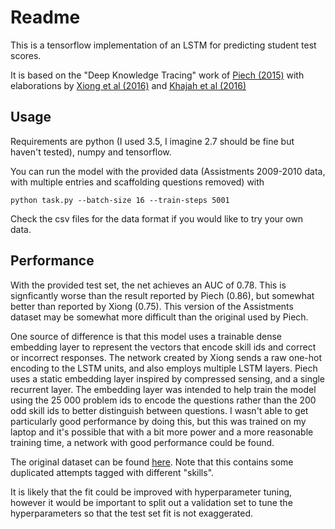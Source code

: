 # Readme

This is a tensorflow implementation of an LSTM for predicting student test scores.

It is based on the "Deep Knowledge Tracing" work of [Piech (2015)](http://stanford.edu/%7Ecpiech/bio/papers/deepKnowledgeTracing.pdf) with elaborations by [Xiong et al (2016)](http://www.educationaldatamining.org/EDM2016/proceedings/paper_133.pdf) and [Khajah et al (2016)](https://www.cs.colorado.edu/%7Emozer/Research/Selected%20Publications/reprints/KhajahLindseyMozer2016.pdf)

## Usage

Requirements are python (I used 3.5, I imagine 2.7 should be fine but haven't tested), numpy and tensorflow.

You can run the model with the provided data (Assistments 2009-2010 data, with multiple entries and scaffolding questions removed) with

`python task.py --batch-size 16 --train-steps 5001`

Check the csv files for the data format if you would like to try your own data.

## Performance

With the provided test set, the net achieves an AUC of 0.78. This is signficantly worse than the result reported by Piech (0.86), but somewhat better than reported by Xiong (0.75). This version of the Assistments dataset may be somewhat more difficult than the original used by Piech.

One source of difference is that this model uses a trainable dense embedding layer to represent the vectors that encode skill ids and correct or incorrect responses. The network created by Xiong sends a raw one-hot encoding to the LSTM units, and also employs multiple LSTM layers. Piech uses a static embedding layer inspired by compressed sensing, and a single recurrent layer. The embedding layer was intended to help train the model using the 25 000 problem ids to encode the questions rather than the 200 odd skill ids to better distinguish between questions. I wasn't able to get particularly good performance by doing this, but this was trained on my laptop and it's possible that with a bit more power and a more reasonable training time, a network with good performance could be found.

The original dataset can be found [here](https://drive.google.com/file/d/0B3f_gAH-MpBmUmNJQ3RycGpJM0k/view?usp=sharing). Note that this contains some duplicated attempts tagged with different "skills".

It is likely that the fit could be improved with hyperparameter tuning, however it would be important to split out a validation set to tune the hyperparameters so that the test set fit is not exaggerated.
